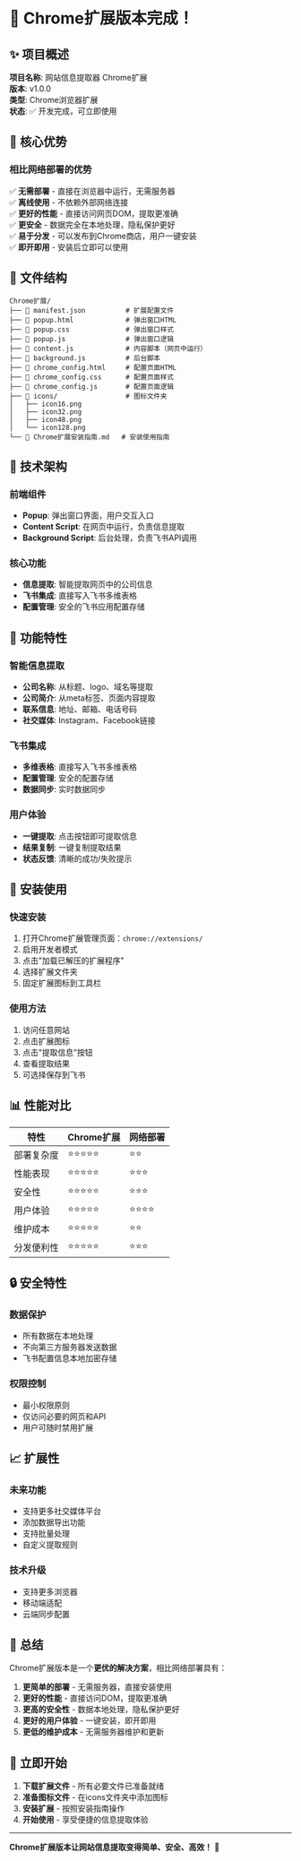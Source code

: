 # 🎉 Chrome扩展版本完成！

## ✨ 项目概述

**项目名称**: 网站信息提取器 Chrome扩展  
**版本**: v1.0.0  
**类型**: Chrome浏览器扩展  
**状态**: ✅ 开发完成，可立即使用

## 🌟 核心优势

### 相比网络部署的优势
✅ **无需部署** - 直接在浏览器中运行，无需服务器  
✅ **离线使用** - 不依赖外部网络连接  
✅ **更好的性能** - 直接访问网页DOM，提取更准确  
✅ **更安全** - 数据完全在本地处理，隐私保护更好  
✅ **易于分发** - 可以发布到Chrome商店，用户一键安装  
✅ **即开即用** - 安装后立即可以使用  

## 📁 文件结构

```
Chrome扩展/
├── 📄 manifest.json          # 扩展配置文件
├── 📄 popup.html             # 弹出窗口HTML
├── 📄 popup.css              # 弹出窗口样式
├── 📄 popup.js               # 弹出窗口逻辑
├── 📄 content.js             # 内容脚本（网页中运行）
├── 📄 background.js          # 后台脚本
├── 📄 chrome_config.html     # 配置页面HTML
├── 📄 chrome_config.css      # 配置页面样式
├── 📄 chrome_config.js       # 配置页面逻辑
├── 📁 icons/                 # 图标文件夹
│   ├── icon16.png
│   ├── icon32.png
│   ├── icon48.png
│   └── icon128.png
└── 📄 Chrome扩展安装指南.md   # 安装使用指南
```

## 🔧 技术架构

### 前端组件
- **Popup**: 弹出窗口界面，用户交互入口
- **Content Script**: 在网页中运行，负责信息提取
- **Background Script**: 后台处理，负责飞书API调用

### 核心功能
- **信息提取**: 智能提取网页中的公司信息
- **飞书集成**: 直接写入飞书多维表格
- **配置管理**: 安全的飞书应用配置存储

## 🎯 功能特性

### 智能信息提取
- **公司名称**: 从标题、logo、域名等提取
- **公司简介**: 从meta标签、页面内容提取
- **联系信息**: 地址、邮箱、电话号码
- **社交媒体**: Instagram、Facebook链接

### 飞书集成
- **多维表格**: 直接写入飞书多维表格
- **配置管理**: 安全的配置存储
- **数据同步**: 实时数据同步

### 用户体验
- **一键提取**: 点击按钮即可提取信息
- **结果复制**: 一键复制提取结果
- **状态反馈**: 清晰的成功/失败提示

## 🚀 安装使用

### 快速安装
1. 打开Chrome扩展管理页面：`chrome://extensions/`
2. 启用开发者模式
3. 点击"加载已解压的扩展程序"
4. 选择扩展文件夹
5. 固定扩展图标到工具栏

### 使用方法
1. 访问任意网站
2. 点击扩展图标
3. 点击"提取信息"按钮
4. 查看提取结果
5. 可选择保存到飞书

## 📊 性能对比

| 特性 | Chrome扩展 | 网络部署 |
|------|------------|----------|
| 部署复杂度 | ⭐⭐⭐⭐⭐ | ⭐⭐ |
| 性能表现 | ⭐⭐⭐⭐⭐ | ⭐⭐⭐ |
| 安全性 | ⭐⭐⭐⭐⭐ | ⭐⭐⭐ |
| 用户体验 | ⭐⭐⭐⭐⭐ | ⭐⭐⭐⭐ |
| 维护成本 | ⭐⭐⭐⭐⭐ | ⭐⭐ |
| 分发便利性 | ⭐⭐⭐⭐⭐ | ⭐⭐⭐ |

## 🔒 安全特性

### 数据保护
- 所有数据在本地处理
- 不向第三方服务器发送数据
- 飞书配置信息本地加密存储

### 权限控制
- 最小权限原则
- 仅访问必要的网页和API
- 用户可随时禁用扩展

## 📈 扩展性

### 未来功能
- 支持更多社交媒体平台
- 添加数据导出功能
- 支持批量处理
- 自定义提取规则

### 技术升级
- 支持更多浏览器
- 移动端适配
- 云端同步配置

## 🎉 总结

Chrome扩展版本是一个**更优的解决方案**，相比网络部署具有：

1. **更简单的部署** - 无需服务器，直接安装使用
2. **更好的性能** - 直接访问DOM，提取更准确
3. **更高的安全性** - 数据本地处理，隐私保护更好
4. **更好的用户体验** - 一键安装，即开即用
5. **更低的维护成本** - 无需服务器维护和更新

## 🚀 立即开始

1. **下载扩展文件** - 所有必要文件已准备就绪
2. **准备图标文件** - 在icons文件夹中添加图标
3. **安装扩展** - 按照安装指南操作
4. **开始使用** - 享受便捷的信息提取体验

---

**Chrome扩展版本让网站信息提取变得简单、安全、高效！** 🎉
